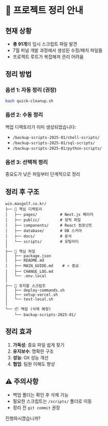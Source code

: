 # 🧹 프로젝트 정리 안내

## 현재 상황
- **총 91개**의 임시 스크립트 파일 발견
- 7월 퍼널 개발 과정에서 생성된 수정/패치 파일들
- 프로젝트 루트가 복잡해져 관리 어려움

## 정리 방법

### 옵션 1: 자동 정리 (권장)
```bash
bash quick-cleanup.sh
```

### 옵션 2: 수동 정리
백업 디렉토리가 이미 생성되었습니다:
- `/backup-scripts-2025-01/shell-scripts/`
- `/backup-scripts-2025-01/sql-scripts/`
- `/backup-scripts-2025-01/python-scripts/`

### 옵션 3: 선택적 정리
중요도가 낮은 파일부터 단계적으로 정리

## 정리 후 구조
```
win.masgolf.co.kr/
├── 📁 핵심 디렉토리
│   ├── pages/          # Next.js 페이지
│   ├── public/         # 정적 파일
│   ├── components/     # React 컴포넌트
│   ├── database/       # DB 스키마
│   ├── docs/           # 문서
│   └── scripts/        # 유틸리티
│
├── 📄 핵심 파일
│   ├── package.json
│   ├── README.md
│   ├── MAIN_GUIDE.md    # ⭐ 중요
│   ├── CHANGE_LOG.md
│   └── .env.local
│
├── 🔧 유지할 스크립트
│   ├── deploy-commands.sh
│   ├── setup-vercel.sh
│   └── test-local.sh
│
└── 📦 백업 (삭제 예정)
    └── backup-scripts-2025-01/
```

## 정리 효과
1. **가독성**: 중요 파일 쉽게 찾기
2. **유지보수**: 명확한 구조
3. **성능**: Git 성능 개선
4. **협업**: 팀원 이해도 향상

## ⚠️ 주의사항
- 백업 폴더는 확인 후 삭제 가능
- 필요한 스크립트는 `/scripts/` 폴더로 이동
- 정리 전 `git commit` 권장

진행하시겠습니까?
